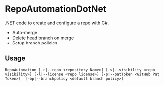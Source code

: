 # RepoAutomationDotNet
.NET code to create and configure a repo with C#.  
- Auto-merge
- Delete head branch on merge 
- Setup branch policies 

## Usage

```
RepoAutomation [-r|--repo <repository Name>] [-v|--visibility <repo visibility>] [-l|--license <repo license>] [-p|--patToken <GitHub Pat Token>]  [-bp|--branchpolicy <default branch policy>]
```

